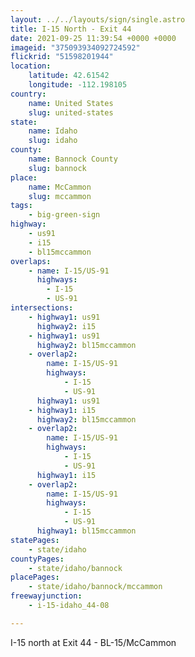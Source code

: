 ```yaml
---
layout: ../../layouts/sign/single.astro
title: I-15 North - Exit 44
date: 2021-09-25 11:39:54 +0000 +0000
imageid: "375093934092724592"
flickrid: "51598201944"
location:
    latitude: 42.61542
    longitude: -112.198105
country:
    name: United States
    slug: united-states
state:
    name: Idaho
    slug: idaho
county:
    name: Bannock County
    slug: bannock
place:
    name: McCammon
    slug: mccammon
tags:
    - big-green-sign
highway:
    - us91
    - i15
    - bl15mccammon
overlaps:
    - name: I-15/US-91
      highways:
        - I-15
        - US-91
intersections:
    - highway1: us91
      highway2: i15
    - highway1: us91
      highway2: bl15mccammon
    - overlap2:
        name: I-15/US-91
        highways:
            - I-15
            - US-91
      highway1: us91
    - highway1: i15
      highway2: bl15mccammon
    - overlap2:
        name: I-15/US-91
        highways:
            - I-15
            - US-91
      highway1: i15
    - overlap2:
        name: I-15/US-91
        highways:
            - I-15
            - US-91
      highway1: bl15mccammon
statePages:
    - state/idaho
countyPages:
    - state/idaho/bannock
placePages:
    - state/idaho/bannock/mccammon
freewayjunction:
    - i-15-idaho_44-08

---
```

I-15 north at Exit 44 - BL-15/McCammon